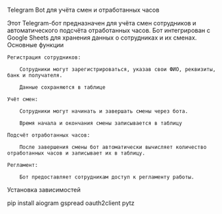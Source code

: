 Telegram Bot для учёта смен и отработанных часов

Этот Telegram-бот предназначен для учёта смен сотрудников и автоматического подсчёта отработанных часов. Бот интегрирован с Google Sheets для хранения данных о сотрудниках и их сменах.
Основные функции

    Регистрация сотрудников:

        Сотрудники могут зарегистрироваться, указав свои ФИО, реквизиты, банк и получателя.

        Данные сохраняются в таблице

    Учёт смен:

        Сотрудники могут начинать и завершать смены через бота.

        Время начала и окончания смены записывается в таблицу

    Подсчёт отработанных часов:

        После завершения смены бот автоматически вычисляет количество отработанных часов и записывает их в таблицу.

    Регламент:

        Бот предоставляет сотрудникам доступ к регламенту работы.




Установка зависимостей


pip install aiogram gspread oauth2client pytz
